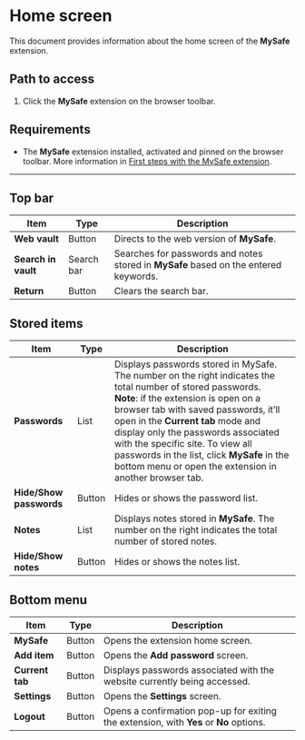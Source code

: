 # Home screen

This document provides information about the home screen of the **MySafe** extension.

## Path to access

1. Click the **MySafe** extension on the browser toolbar.

## Requirements

* The **MySafe** extension installed, activated and pinned on the browser toolbar. More information in [First steps with the MySafe extension](/v4/docs/mysafe-extension-first-steps).

---

## Top bar

| Item | Type | Description |
| ----- | ----- | ----- |
| **Web vault** | Button | Directs to the web version of **MySafe**. |
| **Search in vault** | Search bar | Searches for passwords and notes stored in **MySafe** based on the entered keywords. |
| **Return** | Button | Clears the search bar. |

## Stored items

| Item | Type | Description |
| ----- | ----- | ----- |
| **Passwords** | List | Displays passwords stored in MySafe. The number on the right indicates the total number of stored passwords. <br>**Note**: if the extension is open on a browser tab with saved passwords, it’ll open in the **Current tab** mode and display only the passwords associated with the specific site. To view all passwords in the list, click **MySafe** in the bottom menu or open the extension in another browser tab. |
| **Hide/Show passwords**  | Button  | Hides or shows the password list. |
| **Notes** | List | Displays notes stored in **MySafe**. The number on the right indicates the total number of stored notes. |
| **Hide/Show notes** | Button  | Hides or shows the notes list. |

## Bottom menu

| Item | Type | Description |
| ----- | ----- | ----- |
| **MySafe** | Button | Opens the extension home screen. |
| **Add item** | Button | Opens the **Add password** screen. |
| **Current tab** | Button | Displays passwords associated with the website currently being accessed. |
| **Settings** | Button | Opens the **Settings** screen. |
| **Logout** | Button | Opens a confirmation pop-up for exiting the extension, with **Yes** or **No** options. |